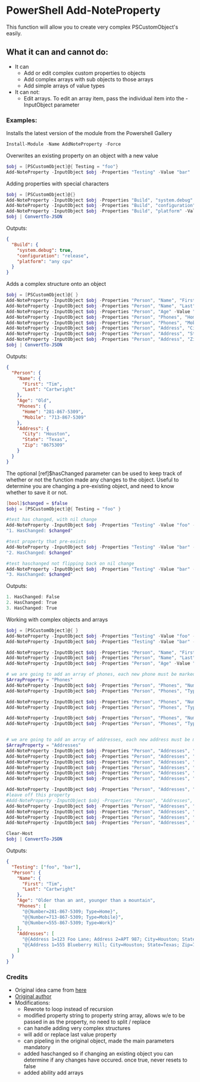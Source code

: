# PowerShell Add-NoteProperty

This function will allow you to create very complex PSCustomObject's easily.

## What it can and cannot do:

  - It can 
  	- Add or edit complex custom properties to objects
  	- Add complex arrays with sub objects to those arrays
  	- Add simple arrays of value types
  - It can not:
  	- Edit arrays. To edit an array item, pass the individual item into the -InputObject parameter	

### Examples: 

Installs the latest version of the module from the Powershell Gallery
```powershell
Install-Module -Name AddNoteProperty -Force
```

Overwrites an existing property on an object with a new value
```powershell
$obj = [PSCustomObject]@{ Testing = "foo"}
Add-NoteProperty -InputObject $obj -Properties "Testing" -Value "bar"
```

Adding properties with special characters
```powershell
$obj = [PSCustomObject]@{}
Add-NoteProperty -InputObject $obj -Properties "Build", "system.debug" -Value $true
Add-NoteProperty -InputObject $obj -Properties "Build", "configuration" -Value "release"
Add-NoteProperty -InputObject $obj -Properties "Build", "platform" -Value "any cpu"
$obj | ConvertTo-JSON 
```

Outputs:
```json
{
  "Build": {
    "system.debug": true,
    "configuration": "release",
    "platform": "any cpu"
  }
}
```

Adds a complex structure onto an object
```powershell
$obj = [PSCustomObject]@{ }
Add-NoteProperty -InputObject $obj -Properties "Person", "Name", "First" -Value "Tim" 
Add-NoteProperty -InputObject $obj -Properties "Person", "Name", "Last" -Value "Cartwright" 
Add-NoteProperty -InputObject $obj -Properties "Person", "Age" -Value "Old" 
Add-NoteProperty -InputObject $obj -Properties "Person", "Phones", "Home" -Value "281-867-5309" 
Add-NoteProperty -InputObject $obj -Properties "Person", "Phones", "Mobile" -Value "713-867-5309" 
Add-NoteProperty -InputObject $obj -Properties "Person", "Address", "City" -Value "Houston" 
Add-NoteProperty -InputObject $obj -Properties "Person", "Address", "State" -Value "Texas" 
Add-NoteProperty -InputObject $obj -Properties "Person", "Address", "Zip" -Value "8675309" 
$obj | ConvertTo-JSON 
```

Outputs:
```json
{
  "Person": {
    "Name": {
      "First": "Tim",
      "Last": "Cartwright"
    },
    "Age": "Old",
    "Phones": {
      "Home": "281-867-5309",
      "Mobile": "713-867-5309"
    },
    "Address": {
      "City": "Houston",
      "State": "Texas",
      "Zip": "8675309"
    }
  }
}
```

The optional \[ref\]$hasChanged parameter can be used to keep track of whether or not the function made any changes to the object. Useful to determine you are changing a pre-existing object, and need to know whether to save it or not.
```powershell
[bool]$changed = $false
$obj = [PSCustomObject]@{ Testing = "foo" }

#test has changed, with nil change
Add-NoteProperty -InputObject $obj -Properties "Testing" -Value "foo" -hasChanged ([ref]$changed) 
"1. HasChanged: $changed"

#test property that pre-exists
Add-NoteProperty -InputObject $obj -Properties "Testing" -Value "bar" -hasChanged ([ref]$changed) 
"2. HasChanged: $changed"

#test haschanged not flipping back on nil change
Add-NoteProperty -InputObject $obj -Properties "Testing" -Value "bar" -hasChanged ([ref]$changed) 
"3. HasChanged: $changed"
```

Outputs:
```powershell
1. HasChanged: False
2. HasChanged: True
3. HasChanged: True
```

Working with complex objects and arrays
```powershell
$obj = [PSCustomObject]@{ }
Add-NoteProperty -InputObject $obj -Properties "Testing" -Value "foo" -ArrayProperty "Testing" -IsNew
Add-NoteProperty -InputObject $obj -Properties "Testing" -Value "bar" -ArrayProperty "Testing"

Add-NoteProperty -InputObject $obj -Properties "Person", "Name", "First" -Value "Tim"
Add-NoteProperty -InputObject $obj -Properties "Person", "Name", "Last" -Value "Cartwright"
Add-NoteProperty -InputObject $obj -Properties "Person", "Age" -Value "Older than an ant, younger than a mountain"

# we are going to add an array of phones, each new phone must be marked off with -isnew
$ArrayProperty = "Phones"
Add-NoteProperty -InputObject $obj -Properties "Person", "Phones", "Number" -Value "281-867-5309" -ArrayProperty $ArrayProperty -IsNew
Add-NoteProperty -InputObject $obj -Properties "Person", "Phones", "Type" -Value "Home" -ArrayProperty $ArrayProperty

Add-NoteProperty -InputObject $obj -Properties "Person", "Phones", "Number" -Value "713-867-5309" -ArrayProperty $ArrayProperty -IsNew
Add-NoteProperty -InputObject $obj -Properties "Person", "Phones", "Type" -Value "Mobile" -ArrayProperty $ArrayProperty

Add-NoteProperty -InputObject $obj -Properties "Person", "Phones", "Number" -Value "555-867-5309" -ArrayProperty $ArrayProperty -IsNew
Add-NoteProperty -InputObject $obj -Properties "Person", "Phones", "Type" -Value "Work" -ArrayProperty $ArrayProperty


# we are going to add an array of addresses, each new address must be marked off with -isnew 
$ArrayProperty = "Addresses"
Add-NoteProperty -InputObject $obj -Properties "Person", "Addresses", "Address 1" -Value "123 Foo Lane" -ArrayProperty $ArrayProperty -IsNew
Add-NoteProperty -InputObject $obj -Properties "Person", "Addresses", "Address 2" -Value "APT 987" -ArrayProperty $ArrayProperty 
Add-NoteProperty -InputObject $obj -Properties "Person", "Addresses", "City" -Value "Houston"  -ArrayProperty $ArrayProperty 
Add-NoteProperty -InputObject $obj -Properties "Person", "Addresses", "State" -Value "Texas" -ArrayProperty $ArrayProperty
Add-NoteProperty -InputObject $obj -Properties "Person", "Addresses", "Zip" -Value "8675309" -ArrayProperty $ArrayProperty
Add-NoteProperty -InputObject $obj -Properties "Person", "Addresses", "Type" -Value "home" -ArrayProperty $ArrayProperty

Add-NoteProperty -InputObject $obj -Properties "Person", "Addresses", "Address 1" -Value "555 Blueberry Hill" -ArrayProperty $ArrayProperty -IsNew
#leave off this property
#Add-NoteProperty -InputObject $obj -Properties "Person", "Addresses", "Address 2" -Value "" -ArrayProperty $ArrayProperty 
Add-NoteProperty -InputObject $obj -Properties "Person", "Addresses", "City" -Value "Houston" -ArrayProperty $ArrayProperty 
Add-NoteProperty -InputObject $obj -Properties "Person", "Addresses", "State" -Value "Texas"  -ArrayProperty $ArrayProperty
Add-NoteProperty -InputObject $obj -Properties "Person", "Addresses", "Zip" -Value "77777" -ArrayProperty $ArrayProperty
Add-NoteProperty -InputObject $obj -Properties "Person", "Addresses", "Type" -Value "work" -ArrayProperty $ArrayProperty

Clear-Host
$obj | ConvertTo-JSON 
```

Outputs:
```json
{
  "Testing": ["foo", "bar"],
  "Person": {
    "Name": {
      "First": "Tim",
      "Last": "Cartwright"
    },
    "Age": "Older than an ant, younger than a mountain",
    "Phones": [
      "@{Number=281-867-5309; Type=Home}",
      "@{Number=713-867-5309; Type=Mobile}",
      "@{Number=555-867-5309; Type=Work}"
    ],
    "Addresses": [
      "@{Address 1=123 Foo Lane; Address 2=APT 987; City=Houston; State=Texas; Zip=8675309; Type=home}",
      "@{Address 1=555 Blueberry Hill; City=Houston; State=Texas; Zip=77777; Type=work}"
    ]
  }
}
```

### Credits 	

  - Original idea came from [here][1]
  - [Original author][2]
  - Modifications:
    - Rewrote to loop instead of recursion
    - modified property string to property string array, allows w/e to be passed in as the property, no need to split / replace
    - can handle adding very complex structures
    - will add or replace last value property
    - can pipeling in the original object, made the main parameters mandatory
    - added haschanged so if changing an existing object you can determine if any changes have occured. once true, never resets to false
    - added ability add arrays    
	
[1]: https://stackoverflow.com/a/57183818/1988507/
[2]: https://stackoverflow.com/users/5650875/j-peter


